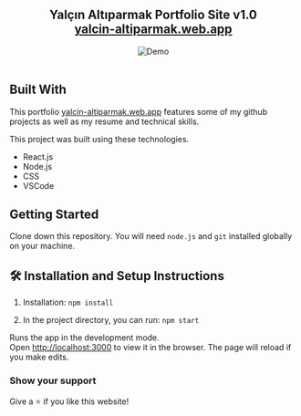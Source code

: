 <h2 align="center">
  Yalçın Altıparmak Portfolio Site v1.0<br/>
  <a href="http://yalcin-altiparmak.web.app" target="_blank">yalcin-altiparmak.web.app</a>
</h2>
<div align="center">
  <img alt="Demo" src="./Images/Screenshot 2022-04-01 at 17.03.57.png" />
</div>

<br/>

## Built With

This portfolio <a href="http://yalcin-altiparmak.web.app" target="_blank">yalcin-altiparmak.web.app</a> features some of my github projects as well as my resume and technical skills.<br/>

This project was built using these technologies.

- React.js
- Node.js
- CSS
- VSCode

## Getting Started

Clone down this repository. You will need `node.js` and `git` installed globally on your machine.

## 🛠 Installation and Setup Instructions

1. Installation: `npm install`

2. In the project directory, you can run: `npm start`

Runs the app in the development mode.\
Open [http://localhost:3000](http://localhost:3000) to view it in the browser.
The page will reload if you make edits.

### Show your support

Give a ⭐ if you like this website!
